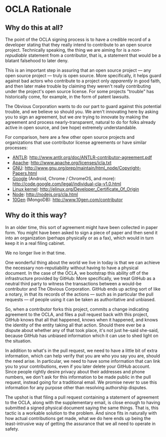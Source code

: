 OCLA Rationale
==============

Why do this at all?
-------------------

The point of the OCLA signing process is to have a credible record of
a developer stating that they really intend to contribute to an open
source project. Technically speaking, the thing we are aiming for is a
*non-repudiable* statement from a contributor, that is, a statement
that would be a blatant falsehood to later deny.

This is an important step in assuring that an open source project
&mdash; any open source project &mdash; truly is open source. More
specifically, it helps guard against bad actors who contribute to a
project only *apparently* in good faith, and then later make trouble
by claiming they weren't really contributing under the project's open
source license. For some projects "trouble" has historically come, for
example, in the form of patent lawsuits.

The Obvious Corporation wants to do our part to guard against this
potential trouble, and we believe so should you. We aren't innovating
here by asking you to sign an agreement, but we *are* trying to
innovate by making the agreement and process nearly-transparent,
natural to do for folks already active in open source, and (we hope)
extremely understandable.

For comparison, here are a few other open source projects and
organizations that use contributor license agreements or have similar
processes:

* [ANTLR](http://www.antlr.org/):
  <http://www.antlr.org/doc/ANTLR-contributor-agreement.pdf>
* [Apache](http://www.apache.org/): <http://www.apache.org/licenses/icla.txt>
* [GNU](http://www.gnu.org/):
  <http://www.gnu.org/prep/maintain/html_node/Copyright-Papers.html>
* [Google](http://code.google.com/) (Android, Chrome / ChromeOS, and more):
  <http://code.google.com/legal/individual-cla-v1.0.html>
* [Linux kernel](http://kernel.org/):
  <http://elinux.org/Developer_Certificate_Of_Origin>
* [Node](http://nodejs.org/): <http://nodejs.org/cla.html>
* [10Gen](http://www.10gen.com/) (MongoDB):
  <http://www.10gen.com/contributor>

Why do it this way?
-------------------

In an older time, this sort of agreement might have been collected in
paper form. You might have been asked to sign a piece of paper and
then send it into an organization (perhaps physically or as a fax),
which would in turn keep it in a real filing cabinet.

We no longer live in that time.

One wonderful thing about the world we live in today is that we can
achieve the necessary non-reputiability without having to have a
physical document. In the case of the OCLA, we bootstrap this ability
off of the infrastructure provided by GitHub: More specifically, we
treat GitHub as a neutral third party to witness the transactions
between a would-be contributor and The Obvious Corporation. GitHub
ends up acting sort of like a notary, in that its records of the
actions &mdash; such as in particular the pull requests &mdash; of
people using it can be taken as authoritative and unbiased.

So, when a contributor forks this project, commits a change indicating
agreement to the OCLA, and files a pull request back with this project,
GitHub knows that all that happened, knows when it happened, and knows
the identity of the entity taking all that action. Should there ever
be a dispute about whether any of that took place, it's not just
he-said she-said, because GitHub has unbiased information which it can
use to shed light on the situation.

In addition to what's in the pull request, we need to have a little
bit of extra information, which can help verify that you are who you
say you are, should the need arise. In particular, we need to have
some information that can link you to your contributions, even if you
later delete your GitHub account. Since people rightly desire privacy
about their addresses and phone numbers, we don't ask for this
information to be made public in the pull request, instead going for a
traditional email. We promise never to use this information for
any purpose other than resolving authorship disputes.

The upshot is that filing a pull request containing a statement of
agreement to the OCLA, along with the supplementary email, is close
enough to having submitted a signed physical document saying the same
things. That is, this tactic is a workable solution to the problem. And
since fits in naturally with how actual contributions get made, what
we do here ends up being the least-intrusive way of getting the
assurance that we all need to operate in safety.
